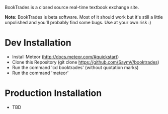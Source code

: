 BookTrades is a closed source real-time textbook exchange site.

**Note:** BookTrades is beta software. Most of it should work but it's still a little unpolished and you'll probably find some bugs. Use at your own risk :)

# Dev Installation
- Install Meteor (http://docs.meteor.com/#quickstart)
- Clone this Repository (git clone https://github.com/SaymV/booktrades)
- Run the command 'cd booktrades' (without quotation marks)
- Run the command 'meteor'

# Production Installation
- TBD